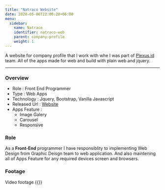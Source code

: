 ```yaml
---
title: "Natraco Website"
date: 2020-05-06T22:00:20+06:00
menu:
  sidebar:
    name: Natraco
    identifier: natraco-web
    parent: company-profile
    weight: 1
---
```


A website for company profile that I work with whe I was part of [Plexus.id](http://plexus.id) team.
All of the apps made for web and build with plain web and jquery.

---
### Overview
- Role : Front End Programmer
- Type : Web Apps
- Technology : Jquery, Bootstrap, Vanilla Javascript
- Released Url : [Website](http://natracospices.co.id/)
- Apps Feature : 
  - Image Galery
  - Carousel
  - Responsive

### Role
As a **Front-End** programmer I have responsiblity to implementing Web Design from Graphic Deisgn team to web application. And also maintening all of Apps Feature for any required devices screen and browsers.


### Footage
Video footage
{{<youtube yjiHdVeWfrk>}}